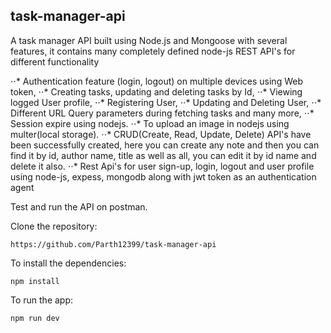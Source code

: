 ## task-manager-api
A task manager API built using Node.js and Mongoose with several features, it contains many completely defined node-js REST API's for different functionality

⋅⋅* Authentication feature (login, logout) on multiple devices using Web token,
⋅⋅* Creating tasks, updating and deleting tasks by Id,
⋅⋅* Viewing logged User profile,
⋅⋅* Registering User,
⋅⋅* Updating and Deleting User,
⋅⋅* Different URL Query parameters during fetching tasks and many more,
⋅⋅* Session expire using nodejs.
⋅⋅* To upload an image in nodejs using multer(local storage).
⋅⋅* CRUD(Create, Read, Update, Delete) API's have been successfully created, here you can create any note and then you can find it by id, author name, title as well as all, you can edit it by id name and delete it also.
⋅⋅* Rest Api's for user sign-up, login, logout and user profile using node-js, expess, mongodb along with jwt token as an authentication agent

Test and run the API on postman.

Clone the repository: 
```
https://github.com/Parth12399/task-manager-api
```

To install the dependencies:
```
npm install
```

To run the app:
```
npm run dev
```
